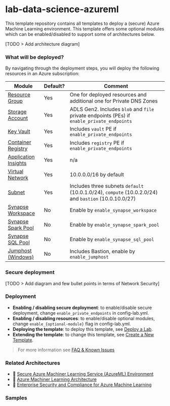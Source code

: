 # lab-data-science-azureml

This template repository contains all templates to deploy a (secure) Azure Machine Learning environment. This template offers some optional modules which can be enabled/disabled to support some of architectures below.

[TODO > Add architecture diagram]

### What will be deployed?

By navigating through the deployment steps, you will deploy the following resources in an Azure subscription:

| Module | Default? | Comment |
| - | - | - |
| [Resource Group](./infra/terraform/resource_group.tf) | Yes | One for deployed resources and additional one for Private DNS Zones
| [Storage Account](./infra/terraform/storage_account.tf) | Yes | ADLS Gen2. Includes `blob` and `file` private endpoints (PEs) if  `enable_private_endpoints`
| [Key Vault](./infra/terraform/key_vault.tf) | Yes | Includes `vault` PE if `enable_private_endpoints`
| [Container Registry](./infra/terraform/container_registry.tf) | Yes | Includes `registry` PE if `enable_private_endpoints`
| [Application Insights](./infra/terraform/application_insights.tf) | Yes | n/a
| [Virtual Network](./infra/terraform/network.tf) | Yes | 10.0.0.0/16 by default
| [Subnet](./infra/terraform/network.tf) | Yes | Includes three subnets `default` (10.0.1.0/24), `compute` (10.0.2.0/24) and `bastion` (10.0.10.0/27)
| [Synapse Workspace](./infra/terraform/synapse.tf) | No | Enable by `enable_synapse_workspace`
| [Synapse Spark Pool](./infra/terraform/synapse.tf) | No | Enable by `enable_synapse_spark_pool`
| [Synapse SQL Pool](./infra/terraform/synapse.tf) | No | Enable by `enable_synapse_sql_pool`
| [Jumphost (Windows)](./infra/terraform/jumphost.tf) | No | Includes Bastion, enable by `enable_jumphost`

### Secure deployment

[TODO > Add diagram and few bullet points in terms of Network Security]

### Deployment

- **Enabling / disabling secure deployment**: to enable/disable secure deployment, change `enable_private_endpoints` in config-lab.yml.
- **Enabling / disabling resources**: to enable/disable optional modules, change `enable_{optional-module}` flag in config-lab.yml. 
- **Deploying the template**: to deploy this template, see [Deploy a Lab](https://github.com/Azure/azure-data-labs/blob/main/.assets/docs/adl-prerequisited.md).
- **Extending the template**: to change this template, see [Create a New Template]().

> For more information see [FAQ & Known Issues](../assets/docs/adl-knownissues.md)

### Related Architectures

- 📘 [Secure Azure Machiner Learning Service (AzureML) Environment](https://techcommunity.microsoft.com/t5/fasttrack-for-azure/secure-azure-machine-learning-service-azureml-environment/ba-p/3162297)
- 📘 [Azure Machiner Learning Architecture](https://docs.microsoft.com/en-us/azure/architecture/solution-ideas/articles/azure-machine-learning-solution-architecture)
- 📘 [Enterprise Security and Compliance for Azure Machine Learning](https://techcommunity.microsoft.com/t5/ai-machine-learning-blog/enterprise-security-and-compliance-for-azure-machine-learning/ba-p/3484858)

### Samples
